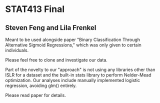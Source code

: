 # STAT413 Final
## Steven Feng and Lila Frenkel
Meant to be used alongside paper "Binary Classification Through Alternative Sigmoid Regressions," which was only given to certain individuals.

Please feel free to clone and investigate our data.

Part of the novelty to our "approach" is not using any libraries other than ISLR for a dataset and the built-in stats library to perform Nelder-Mead optimization. Our analyses include manually implemented logistic regression, avoiding glm() entirely. 

Please read paper for details. 
